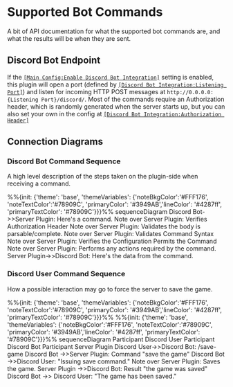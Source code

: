 # Supported Bot Commands

A bit of API documentation for what the supported bot commands are, and what the results will be when they are sent.

## Discord Bot Endpoint

If the [`[Main Config:Enable Discord Bot Integration]`](/configuration-details/#main-config) setting is enabled, this plugin will open a port (defined by [`[Discord Bot Integration:Listening Port]`](/configuration-details/#discord-bot-integration)) and listen for incoming HTTP POST messages at `http://0.0.0.0:{Listening Port}/discord/`. Most of the commands require an Authorization header, which is randomly generated when the server starts up, but you can also set your own in the config at [`[Discord Bot Integration:Authorization Header]`](/configuration-details/#discord-bot-integration)

## Connection Diagrams

### Discord Bot Command Sequence

A high level description of the steps taken on the plugin-side when receiving a command.

<div class="mermaid">
%%{init: {'theme': 'base', 'themeVariables': {'noteBkgColor':'#FFF176', 'noteTextColor':'#78909C', 'primaryColor': '#3949AB','lineColor': '#4287ff', 'primaryTextColor': '#78909C'}}}%%
sequenceDiagram
    Discord Bot->>Server Plugin: Here's a command.
    Note over Server Plugin: Verifies Authorization Header
    Note over Server Plugin: Validates the body is parsable/complete.
    Note over Server Plugin: Validates Command Syntax
    Note over Server Plugin: Verifies the Configuration Permits the Command
    Note over Server Plugin: Performs any actions required by the command.
    Server Plugin->>Discord Bot: Here's the data from the command.
</div>

### Discord User Command Sequence

How a possible interaction may go to force the server to save the game.

<div class="mermaid">
%%{init: {'theme': 'base', 'themeVariables': {'noteBkgColor':'#FFF176', 'noteTextColor':'#78909C', 'primaryColor': '#3949AB','lineColor': '#4287ff', 'primaryTextColor': '#78909C'}}}%%
%%{init: {'theme': 'base', 'themeVariables': {'noteBkgColor':'#FFF176', 'noteTextColor':'#78909C', 'primaryColor': '#3949AB','lineColor': '#4287ff', 'primaryTextColor': '#78909C'}}}%%
sequenceDiagram
    Participant Discord User
    Participant Discord Bot
    Participant Server Plugin
    Discord User->>Discord Bot: /save-game
    Discord Bot ->>Server Plugin: Command "save the game"
    Discord Bot ->>Discord User: "Issuing save command."
    Note over Server Plugin: Saves the game.
    Server Plugin ->>Discord Bot: Result "the game was saved"
    Discord Bot ->> Discord User: "The game has been saved."
</div>